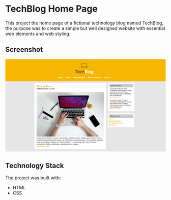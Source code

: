 # TechBlog Home Page

This project the home page of a fictional technology blog named TechBlog, the purpose was to create a simple but well designed website with essential web elements and web styling.

## Screenshot 

![Screenshot](Screenshot.png)

## Technology Stack

The project was built with:

+ HTML
+ CSS
